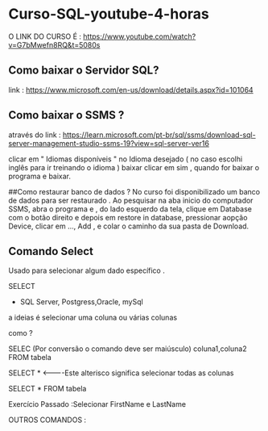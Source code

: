 # Curso-SQL-youtube-4-horas

O LINK DO CURSO É : https://www.youtube.com/watch?v=G7bMwefn8RQ&t=5080s


## Como baixar o Servidor SQL? 

link : https://www.microsoft.com/en-us/download/details.aspx?id=101064
## Como baixar o SSMS ? 

através do link : https://learn.microsoft.com/pt-br/sql/ssms/download-sql-server-management-studio-ssms-19?view=sql-server-ver16

clicar em " Idiomas disponíveis " no Idioma desejado (  no caso escolhi inglês para ir treinando o idioma ) 
baixar
clicar em sim , quando for baixar  o programa e baixar. 

##Como restaurar banco de dados ? 
 No curso foi disponibilizado um banco de dados para ser restaurado . Ao pesquisar na aba inicio do computador SSMS, abra o programa e , do lado esquerdo da tela, clique em Database com o botão direito e depois em restore in database, pressionar aopção Device, clicar em ..., Add , e colar o caminho da sua pasta de Download.
 
 ## Comando Select 
 
 Usado para selecionar algum dado específico .
 
 SELECT 
 * SQL Server, Postgress,Oracle, mySql 

 a ideias é selecionar uma coluna ou várias colunas
 
 como ?

 SELEC
 (Por conversão o comando deve ser maiúsculo) coluna1,coluna2
 FROM tabela
 
 SELECT * <----Este alterisco significa selecionar todas as colunas

 SELECT *
 FROM tabela

 Exercício Passado :Selecionar FirstName e LastName
 

 OUTROS COMANDOS : 

